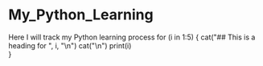 # My_Python_Learning
Here I will track my Python learning process
for (i in 1:5) {
    cat("## This is a heading for ", i, "\n")
    cat("<!-- This is a comment for ", i, "-->\n")
    print(i)    
}
